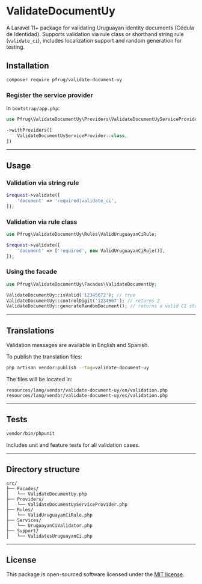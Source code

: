 # ValidateDocumentUy

A Laravel 11+ package for validating Uruguayan identity documents (Cédula de Identidad).
Supports validation via rule class or shorthand string rule (`validate_ci`), includes localization support and random generation for testing.

## Installation

```bash
composer require pfrug/validate-document-uy
```

### Register the service provider

In `bootstrap/app.php`:

```php
use Pfrug\ValidateDocumentUy\Providers\ValidateDocumentUyServiceProvider;

->withProviders([
    ValidateDocumentUyServiceProvider::class,
])

```

---

## Usage

### Validation via string rule

```php
$request->validate([
    'document' => 'required|validate_ci',
]);
```

### Validation via rule class

```php
use Pfrug\ValidateDocumentUy\Rules\ValidUruguayanCiRule;

$request->validate([
    'document' => ['required', new ValidUruguayanCiRule()],
]);
```

### Using the facade

```php
use Pfrug\ValidateDocumentUy\Facades\ValidateDocumentUy;

ValidateDocumentUy::isValid('12345672'); // true
ValidateDocumentUy::controlDigit('1234567'); // returns 2
ValidateDocumentUy::generateRandomDocument(); // returns a valid CI string
```

---

## Translations

Validation messages are available in English and Spanish.

To publish the translation files:

```bash
php artisan vendor:publish --tag=validate-document-uy
```

The files will be located in:

```
resources/lang/vendor/validate-document-uy/en/validation.php
resources/lang/vendor/validate-document-uy/es/validation.php
```

---

## Tests

```bash
vendor/bin/phpunit
```

Includes unit and feature tests for all validation cases.

---

## Directory structure

```
src/
├── Facades/
│   └── ValidateDocumentUy.php
├── Providers/
│   └── ValidateDocumentUyServiceProvider.php
├── Rules/
│   └── ValidUruguayanCiRule.php
├── Services/
│   └── UruguayanCiValidator.php
├── Support/
│   └── ValidatesUruguayanCi.php
```

---

## License

This package is open-sourced software licensed under the [MIT license](LICENSE.md).
